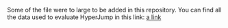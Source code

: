 Some of the file were to large to be added in this repository.
You can find all the data used to evaluate HyperJump in this link:
[a link](https://drive.google.com/drive/folders/1LaQJrMygNqTYdFZERuwD08Um8t-3vp6s?usp=sharing)

